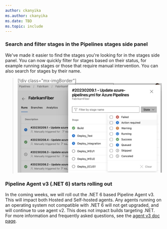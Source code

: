 ```yaml
---
author: ckanyika
ms.author: ckanyika
ms.date: TBD
ms.topic: include
---
```

### Search and filter stages in the Pipelines stages side panel

We've made it easier to find the stages you're looking for in the stages side panel. You can now quickly filter for stages based on their status, for example running stages or those that require manual intervention. You can also search for stages by their name. 

> [!div class="mx-imgBorder"]
> ![Update AZ Pipelines](../../media/217-pipelines-01.png)

### Pipeline Agent v3 (.NET 6) starts rolling out

In the coming weeks, we will roll out the .NET 6 based Pipeline Agent v3. This will impact both Hosted and Self-hosted agents. Any agents running on an operating system not compatible with .NET 6 will not get upgraded, and will continue to use agent v2. This does not impact builds targeting .NET. For more information and frequently asked questions, see the [agent v3 doc page](https://aka.ms/azdo-pipeline-agent-version).